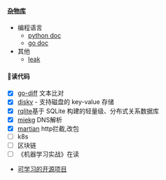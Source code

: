 #### [杂物库](https://github.com/7134g/m_troops)

- 编程语言
  - [python doc](https://github.com/7134g/m_troops/blob/master/py/README.md)
  - [go doc](https://github.com/7134g/m_troops/blob/master/go/README.md)
- 其他
  - [leak](https://github.com/7134g/m_troops/tree/master/loophole)

#### 🌱读代码
- [x] [go-diff](https://github.com/sergi/go-diff) 文本比对
- [x] [diskv](https://link.zhihu.com/?target=https%3A//github.com/peterbourgon/diskv) - 支持磁盘的 key-value 存储
- [x] [rqlite](https://link.zhihu.com/?target=https%3A//github.com/rqlite/rqlite)基于 SQLite 构建的轻量级、分布式关系数据库
- [x] [miekg](https://github.com/miekg) DNS解析
- [x] [martian](https://github.com/google/martian) http拦截,改包
- [ ] k8s
- [ ] 区块链
- [ ] 《机器学习实战》在读

- [可学习的开源项目](https://github.com/gostor/awesome-go-storage/blob/master/README.md)




<!--
**7134g/7134g** is a ✨ _special_ ✨ repository because its `README.md` (this file) appears on your GitHub profile.

Here are some ideas to get you started:

- 🔭 I’m currently working on ...
- 🌱 I’m currently learning ...
- 👯 I’m looking to collaborate on ...
- 🤔 I’m looking for help with ...
- 💬 Ask me about ...
- 📫 How to reach me: ...
- 😄 Pronouns: ...
- ⚡ Fun fact: ...
-->
